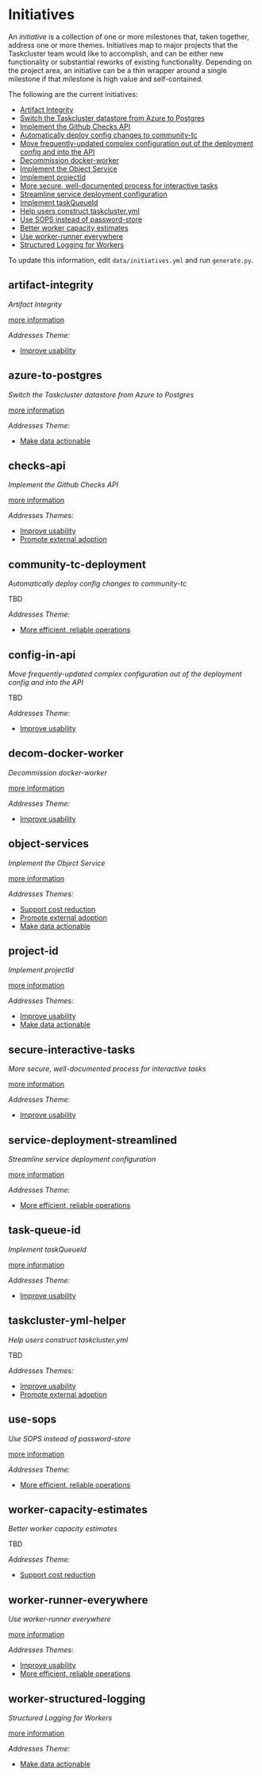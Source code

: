 # Initiatives

An _initiative_ is a collection of one or more milestones that, taken together, address one or more themes. Initiatives map to major projects that the Taskcluster team would like to accomplish, and can be either new functionality or substantial reworks of existing functionality. Depending on the project area, an initiative can be a thin wrapper around a single milestone if that milestone is high value and self-contained.

The following are the current initiatives:

* [Artifact Integrity](#artifact-integrity)
* [Switch the Taskcluster datastore from Azure to Postgres](#azure-to-postgres)
* [Implement the Github Checks API](#checks-api)
* [Automatically deploy config changes to community-tc](#community-tc-deployment)
* [Move frequently-updated complex configuration out of the deployment config and into the API](#config-in-api)
* [Decommission docker-worker](#decom-docker-worker)
* [Implement the Object Service](#object-services)
* [Implement projectId](#project-id)
* [More secure, well-documented process for interactive tasks](#secure-interactive-tasks)
* [Streamline service deployment configuration](#service-deployment-streamlined)
* [Implement taskQueueId](#task-queue-id)
* [Help users construct taskcluster.yml](#taskcluster-yml-helper)
* [Use SOPS instead of password-store](#use-sops)
* [Better worker capacity estimates](#worker-capacity-estimates)
* [Use worker-runner everywhere](#worker-runner-everywhere)
* [Structured Logging for Workers](#worker-structured-logging)

To update this information, edit `data/initiatives.yml` and run `generate.py`.

## artifact-integrity
*Artifact Integrity*

[more information](https://docs.google.com/document/d/14miyPpGnpiyvFb93-doV7ENcKjwSdZYUV1VplPEcRqU/edit#heading=h.jgvxmoleismy)

*Addresses Theme:*

* [Improve usability](./themes.md#usability)


## azure-to-postgres
*Switch the Taskcluster datastore from Azure to Postgres*

[more information](https://github.com/orgs/taskcluster/projects/6)

*Addresses Theme:*

* [Make data actionable](./themes.md#actionable-data)


## checks-api
*Implement the Github Checks API*

[more information](https://bugzilla.mozilla.org/show_bug.cgi?id=1459645)

*Addresses Themes:*

* [Improve usability](./themes.md#usability)
* [Promote external adoption](./themes.md#tc-adoption)


## community-tc-deployment
*Automatically deploy config changes to community-tc*

TBD

*Addresses Theme:*

* [More efficient, reliable operations](./themes.md#operations)


## config-in-api
*Move frequently-updated complex configuration out of the deployment config and into the API*

TBD

*Addresses Theme:*

* [Improve usability](./themes.md#usability)


## decom-docker-worker
*Decommission docker-worker*

[more information](https://bugzilla.mozilla.org/show_bug.cgi?id=1499055)

*Addresses Theme:*

* [Improve usability](./themes.md#usability)


## object-services
*Implement the Object Service*

[more information](https://bugzilla.mozilla.org/show_bug.cgi?id=1471582)

*Addresses Themes:*

* [Support cost reduction](./themes.md#cost-reduction)
* [Promote external adoption](./themes.md#tc-adoption)
* [Make data actionable](./themes.md#actionable-data)


## project-id
*Implement projectId*

[more information](https://bugzilla.mozilla.org/show_bug.cgi?id=1607487)

*Addresses Themes:*

* [Improve usability](./themes.md#usability)
* [Make data actionable](./themes.md#actionable-data)


## secure-interactive-tasks
*More secure, well-documented process for interactive tasks*

[more information](https://github.com/taskcluster/taskcluster-rfcs/issues/41)

*Addresses Theme:*

* [Improve usability](./themes.md#usability)


## service-deployment-streamlined
*Streamline service deployment configuration*

[more information](https://github.com/taskcluster/taskcluster/projects/8)

*Addresses Theme:*

* [More efficient, reliable operations](./themes.md#operations)


## task-queue-id
*Implement taskQueueId*

[more information](https://github.com/taskcluster/taskcluster-rfcs/pull/145)

*Addresses Theme:*

* [Improve usability](./themes.md#usability)


## taskcluster-yml-helper
*Help users construct taskcluster.yml*

TBD

*Addresses Themes:*

* [Improve usability](./themes.md#usability)
* [Promote external adoption](./themes.md#tc-adoption)


## use-sops
*Use SOPS instead of password-store*

[more information](https://bugzilla.mozilla.org/show_bug.cgi?id=1483320)

*Addresses Theme:*

* [More efficient, reliable operations](./themes.md#operations)


## worker-capacity-estimates
*Better worker capacity estimates*

TBD

*Addresses Theme:*

* [Support cost reduction](./themes.md#cost-reduction)


## worker-runner-everywhere
*Use worker-runner everywhere*

[more information](https://bugzilla.mozilla.org/show_bug.cgi?id=1602946)

*Addresses Themes:*

* [Improve usability](./themes.md#usability)
* [More efficient, reliable operations](./themes.md#operations)


## worker-structured-logging
*Structured Logging for Workers*

[more information](https://bugzilla.mozilla.org/show_bug.cgi?id=1529660)

*Addresses Theme:*

* [Make data actionable](./themes.md#actionable-data)

